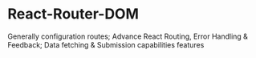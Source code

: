# React-Router-DOM
Generally configuration routes; Advance React Routing, Error Handling &amp; Feedback; Data fetching &amp; Submission capabilities features
